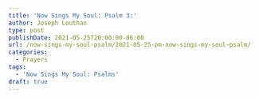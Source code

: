 ```yaml
---
title: 'Now Sings My Soul: Psalm 3:'
author: Joseph Louthan
type: post
publishDate: 2021-05-25T20:00:00-06:00
url: /now-sings-my-soul-psalm/2021-05-25-pm-now-sings-my-soul-psalm/
categories:
  - Prayers
tags:
  - 'Now Sings My Soul: Psalms'
draft: true
---
```

<div style="font-variant: small-caps;">

</div>
    
